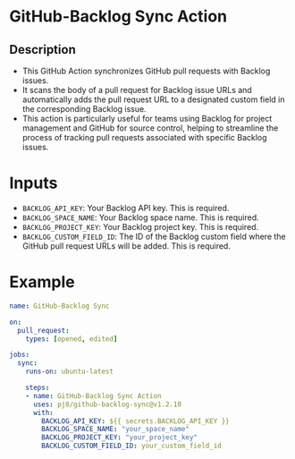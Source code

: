 # GitHub-Backlog Sync Action
## Description

- This GitHub Action synchronizes GitHub pull requests with Backlog issues.
- It scans the body of a pull request for Backlog issue URLs and automatically adds the pull request URL to a designated custom field in the corresponding Backlog issue.
- This action is particularly useful for teams using Backlog for project management and GitHub for source control, helping to streamline the process of tracking pull requests associated with specific Backlog issues.

# Inputs

- `BACKLOG_API_KEY`: Your Backlog API key. This is required.
- `BACKLOG_SPACE_NAME`: Your Backlog space name. This is required.
- `BACKLOG_PROJECT_KEY`: Your Backlog project key. This is required.
- `BACKLOG_CUSTOM_FIELD_ID`: The ID of the Backlog custom field where the GitHub pull request URLs will be added. This is required.

# Example
```yaml
name: GitHub-Backlog Sync

on:
  pull_request:
    types: [opened, edited]

jobs:
  sync:
    runs-on: ubuntu-latest

    steps:
    - name: GitHub-Backlog Sync Action
      uses: pj8/github-backlog-sync@v1.2.10
      with:
        BACKLOG_API_KEY: ${{ secrets.BACKLOG_API_KEY }}
        BACKLOG_SPACE_NAME: "your_space_name"
        BACKLOG_PROJECT_KEY: "your_project_key"
        BACKLOG_CUSTOM_FIELD_ID: your_custom_field_id
```
